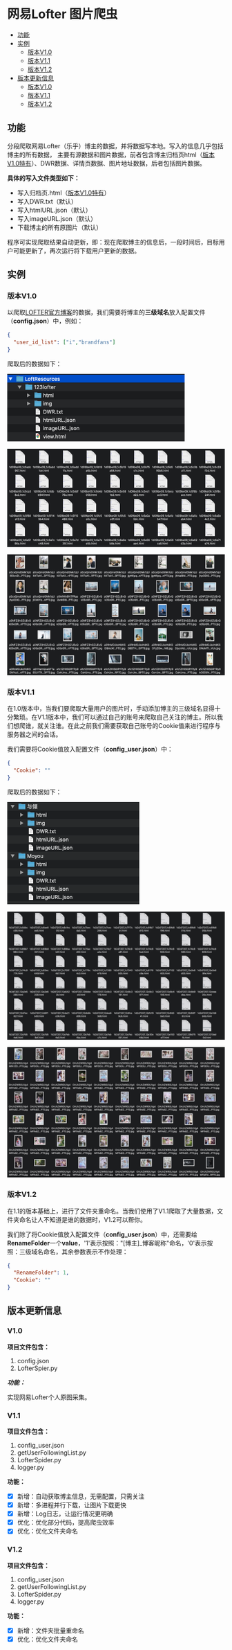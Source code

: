 # 网易Lofter 图片爬虫
* [功能](#功能)
* [实例](#实例)
  * [版本V1.0](#版本V1.0)
  * [版本V1.1](#版本V1.1)
  * [版本V1.2](#版本V1.2)
* [版本更新信息](#版本更新信息)
  * [版本V1.0](#版本V1.0)
  * [版本V1.1](#版本V1.1)
  * [版本V1.2](#版本V1.2)
  
## 功能

分段爬取网易Lofter（乐乎）博主的数据，并将数据写本地。写入的信息几乎包括博主的所有数据， 主要有源数据和图片数据，前者包含博主归档页html（[版本V1.0特有](https://github.com/jkfaner/LofterSpider/tree/master/LofterSpiderV1.0)）、DWR数据、详情页数据、图片地址数据，后者包括图片数据。

**具体的写入文件类型如下：**

- 写入归档页.html（[版本V1.0特有](https://github.com/jkfaner/LofterSpider/tree/master/LofterSpiderV1.0)）
- 写入DWR.txt（默认）
- 写入htmlURL.json（默认）
- 写入imageURL.json（默认）
- 下载博主的所有原图片（默认）

程序可实现爬取结果自动更新，即：现在爬取博主的信息后，一段时间后，目标用户可能更新了，再次运行将下载用户更新的数据。

## 实例

### 版本V1.0

以爬取[LOFTER官方博客](http://i.lofter.com/)的数据，我们需要将博主的**三级域名**放入配置文件（**config.json**）中，例如：

```json
{
  "user_id_list": ["i","brandfans"]
}
```

爬取后的数据如下：

![](https://github.com/jkfaner/img-folder/blob/master/LofterSpider/tree.png)

![](https://github.com/jkfaner/img-folder/blob/master/LofterSpider/html.png)

![](https://github.com/jkfaner/img-folder/blob/master/LofterSpider/image.png)

### 版本V1.1

在1.0版本中，当我们要爬取大量用户的图片时，手动添加博主的三级域名显得十分繁琐。在V1.1版本中，我们可以通过自己的账号来爬取自己关注的博主。所以我们想爬谁，就关注谁。在此之前我们需要获取自己账号的Cookie值来进行程序与服务器之间的会话。

我们需要将Cookie值放入配置文件（**config_user.json**）中：

```json
{
  "Cookie": ""
}
```

爬取后的数据如下：

![](https://github.com/jkfaner/img-folder/blob/master/LofterSpider/treeV1.1.png)

![](https://github.com/jkfaner/img-folder/blob/master/LofterSpider/htmlV1.1.png)

![](https://github.com/jkfaner/img-folder/blob/master/LofterSpider/imageV1.1.png)

### 版本V1.2

在1.1的版本基础上，进行了文件夹重命名。当我们使用了V1.1爬取了大量数据，文件夹命名让人不知道是谁的数据时，V1.2可以帮你。

我们除了将Cookie值放入配置文件（**config_user.json**）中，还需要给**RenameFolder**一个**value**，'1'表示按照："\[博主]_博客昵称"命名，'0'表示按照：三级域名命名，其余参数表示不作处理：

```json
{
  "RenameFolder": 1,
  "Cookie": ""
}
```

## 版本更新信息

### V1.0

**项目文件包含：**

1. config.json
2. LofterSpier.py

***功能：***

实现网易Lofter个人原图采集。

### V1.1

**项目文件包含：**

1. config_user.json
2. getUserFollowingList.py
3. LofterSpider.py
4. logger.py

**功能：**

- [x] 新增：自动获取博主信息，无需配置，只需关注
- [x] 新增：多进程并行下载，让图片下载更快
- [x] 新增：Log日志，让运行情况更明确
- [x] 优化：优化部分代码，提高爬虫效率
- [x] 优化：优化文件夹命名

### V1.2

**项目文件包含：**

1. config_user.json
2. getUserFollowingList.py
3. LofterSpider.py
4. logger.py

**功能：**

- [x] 新增：文件夹批量重命名
- [x] 优化：优化文件夹命名